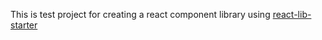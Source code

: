 This is test project for creating a react component library using [react-lib-starter](https://github.com/bytemebaby/react-lib-starter)
